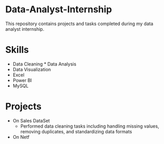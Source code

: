 # Data-Analyst-Internship
This repository contains projects and tasks completed during my data analyst internship.

# Skills
* Data Cleaning * Data Analysis
* Data Visualization
* Excel
* Power BI
* MySQL

# Projects
* On Sales DataSet
  - Performed data cleaning tasks including handling missing values, removing duplicates, and standardizing data formats
* On  Netf
